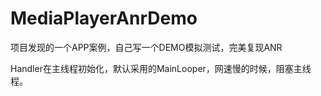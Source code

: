# MediaPlayerAnrDemo

项目发现的一个APP案例，自己写一个DEMO模拟测试，完美复现ANR

Handler在主线程初始化，默认采用的MainLooper，网速慢的时候，阻塞主线程。
